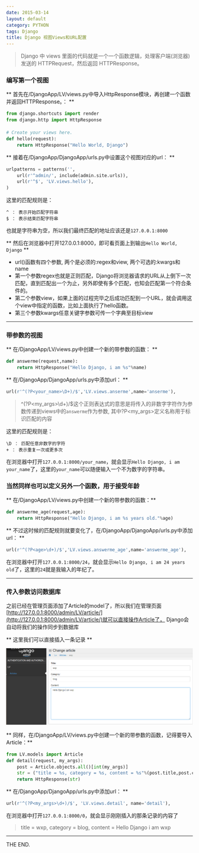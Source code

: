 ```yaml
---
date: 2015-03-14
layout: default
category: PYTHON
tags: Django
title: Django 视图Views和URL配置
---
```


> Django 中 views 里面的代码就是一个一个函数逻辑，处理客户端(浏览器)发送的 HTTPRequest，然后返回 HTTPResponse。

### 编写第一个视图

** 首先在/DjangoApp/LV/views.py中导入HttpResponse模块，再创建一个函数并返回HTTPResponse。： **

```python
from django.shortcuts import render
from django.http import HttpResponse

# Create your views here.
def hello(request):
    return HttpResponse("Hello World, Django")
```

** 接着在/DjangoApp/DjangoApp/urls.py中设置这个视图对应的url： **

```python
urlpatterns = patterns('',
    url(r'^admin/', include(admin.site.urls)),
    url(r'^$', 'LV.views.hello'),
)
```

<!--more-->

这里的匹配规则是：

    ^ ： 表示开始匹配字符串
    $ ： 表示结束匹配字符串

也就是字符串为空，所以我们最终匹配的地址应该还是`127.0.0.1:8000`

** 然后在浏览器中打开127.0.0.1:8000，即可看页面上到输出`Hello World, Django` **

- url()函数有四个参数, 两个是必须的:regex和view, 两个可选的:kwargs和name
- 第一个参数regex也就是正则匹配，Django将浏览器请求的URL从上倒下一次匹配，直到匹配出一个为止，另外即使有多个匹配，也知会匹配第一个符合条件的。
- 第二个参数view，如果上面的过程完毕之后成功匹配到一个URL，就会调用这个view中指定的函数，比如上面执行了hello函数。
- 第三个参数kwargs任意关键字参数可传一个字典至目标view

- - -

### 带参数的视图

** 在/DjangoApp/LV/views.py中创建一个新的带参数的函数： **

```python
def answerme(request,name):
    return HttpResponse("Hello Django, i am %s"%name)
```

** 在/DjangoApp/DjangoApp/urls.py中添加url： **

```python
url(r'^(?P<your_name>\D+)/$','LV.views.anserme',name='anserme'),
```

> ^(?P<my_args>\d+)/$这个正则表达式的意思是将传入的非数字字符作为参数传递到views中的`answerme`作为参数, 其中?P<my_args>定义名称用于标识匹配的内容

这里的匹配规则是：

    \D ： 匹配任意非数字的字符
    + ： 表示重复一次或更多次

在浏览器中打开`127.0.0.1:8000/your_name`，就会显示`Hello Django, i am your_name`了，这里的`your_name`可以随便输入一个不为数字的字符串。

### 当然同样也可以定义另外一个函数，用于接受年龄
** 在/DjangoApp/LV/views.py中创建一个新的带参数的函数：**

```python
def answerme_age(request,age):
    return HttpResponse("Hello Django, i am %s years old."%age)
```

** 不过这时候的匹配规则就要变化了，在/DjangoApp/DjangoApp/urls.py中添加url： **

```python
url(r'^(?P<age>\d+)/$','LV.views.answerme_age',name='answerme_age'),
```

在浏览器中打开`127.0.0.1:8000/24`，就会显示`Hello Django, i am 24 years old`了，这里的`24`就是我输入的年纪了。

- - -

### 传入参数访问数据库

之前已经在管理页面添加了Article的model了，所以我们在管理页面[http://127.0.0.1:8000/admin/LV/article/](http://127.0.0.1:8000/admin/LV/article/)就可以直接操作Article了，
Django会自动将我们的操作同步到数据库

** 这里我们可以直接插入一条记录 **

![14_edit_article.png](/src/imgs/1503/14_edit_article.png)

** 同样，在/DjangoApp/LV/views.py中创建一个新的带参数的函数，记得要导入Article：**

```python
from LV.models import Article
def detail(request, my_args):
    post = Article.objects.all()[int(my_args)]
    str = ("title = %s, category = %s, content = %s"%(post.title,post.category,post.content))
    return HttpResponse(str)
```

** 在/DjangoApp/DjangoApp/urls.py中添加url： **
```python
url(r'^(?P<my_args>\d+)/$', 'LV.views.detail', name='detail'),
```

在浏览器中打开`127.0.0.1:8000/0`，就会显示刚刚插入的那条记录的内容了

> title = wxp, category = blog, content = Hello Django i am wxp

- - -
THE END.
